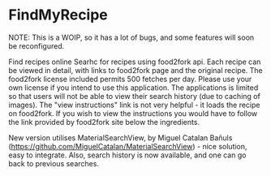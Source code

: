 # FindMyRecipe
NOTE: This is a WOIP, so it has a lot of bugs, and some features will soon be reconfigured.

Find recipes online
Searhc for recipes using food2fork api. Each recipe can be viewed in detail, with links to food2fork page and the original recipe.
The food2fork license included permits 500 fetches per day. Please use your own license if you intend to use this application. 
The applications is limited so that users will not be able to view their search history (due to caching of images). 
The "view instructions" link is not very helpful - it loads the recipe on food2fork. If you wish to view the instructions you 
would have to follow the link provided by food2fork site below the ingredients.

New version utilises MaterialSearchView, by Miguel Catalan Bañuls (https://github.com/MiguelCatalan/MaterialSearchView) - nice solution, easy to integrate. Also, search history is now available, and one can go back to previous searches.
